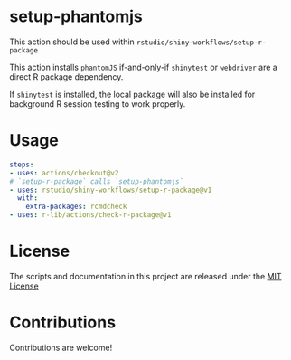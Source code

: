 # setup-phantomjs

<!-- [![RStudio community](https://img.shields.io/badge/community-github--actions-blue?style=social&logo=rstudio&logoColor=75AADB)](https://community.rstudio.com/new-topic?category=Package%20development&tags=github-actions) -->

This action should be used within `rstudio/shiny-workflows/setup-r-package`

This action installs `phantomJS` if-and-only-if `shinytest` or `webdriver` are a direct R package dependency.

If `shinytest` is installed, the local package will also be installed for background R session testing to work properly.

# Usage

```yaml
steps:
- uses: actions/checkout@v2
# `setup-r-package` calls `setup-phantomjs`
- uses: rstudio/shiny-workflows/setup-r-package@v1
  with:
    extra-packages: rcmdcheck
- uses: r-lib/actions/check-r-package@v1
```

# License

The scripts and documentation in this project are released under the [MIT License](LICENSE)

# Contributions

Contributions are welcome!
